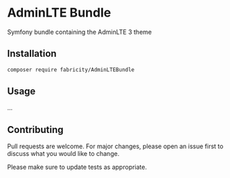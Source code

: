 # AdminLTE Bundle

Symfony bundle containing the AdminLTE 3 theme

## Installation

```bash
composer require fabricity/AdminLTEBundle
```

## Usage

...

## Contributing
Pull requests are welcome. For major changes, please open an issue first to discuss what you would like to change.

Please make sure to update tests as appropriate.